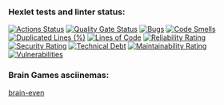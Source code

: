 ### Hexlet tests and linter status:
[![Actions Status](https://github.com/gigafungus/python-project-49/actions/workflows/hexlet-check.yml/badge.svg)](https://github.com/gigafungus/python-project-49/actions)   [![Quality Gate Status](https://sonarcloud.io/api/project_badges/measure?project=gigafungus_first_project&metric=alert_status)](https://sonarcloud.io/summary/new_code?id=gigafungus_first_project)   [![Bugs](https://sonarcloud.io/api/project_badges/measure?project=gigafungus_first_project&metric=bugs)](https://sonarcloud.io/summary/new_code?id=gigafungus_first_project)  [![Code Smells](https://sonarcloud.io/api/project_badges/measure?project=gigafungus_first_project&metric=code_smells)](https://sonarcloud.io/summary/new_code?id=gigafungus_first_project)  [![Duplicated Lines (%)](https://sonarcloud.io/api/project_badges/measure?project=gigafungus_first_project&metric=duplicated_lines_density)](https://sonarcloud.io/summary/new_code?id=gigafungus_first_project)  [![Lines of Code](https://sonarcloud.io/api/project_badges/measure?project=gigafungus_first_project&metric=ncloc)](https://sonarcloud.io/summary/new_code?id=gigafungus_first_project)  [![Reliability Rating](https://sonarcloud.io/api/project_badges/measure?project=gigafungus_first_project&metric=reliability_rating)](https://sonarcloud.io/summary/new_code?id=gigafungus_first_project)  [![Security Rating](https://sonarcloud.io/api/project_badges/measure?project=gigafungus_first_project&metric=security_rating)](https://sonarcloud.io/summary/new_code?id=gigafungus_first_project)  [![Technical Debt](https://sonarcloud.io/api/project_badges/measure?project=gigafungus_first_project&metric=sqale_index)](https://sonarcloud.io/summary/new_code?id=gigafungus_first_project)  [![Maintainability Rating](https://sonarcloud.io/api/project_badges/measure?project=gigafungus_first_project&metric=sqale_rating)](https://sonarcloud.io/summary/new_code?id=gigafungus_first_project)  [![Vulnerabilities](https://sonarcloud.io/api/project_badges/measure?project=gigafungus_first_project&metric=vulnerabilities)](https://sonarcloud.io/summary/new_code?id=gigafungus_first_project)



### Brain Games asciinemas:
[brain-even](https://asciinema.org/a/fgKmQw27vVt5pyRUK2DfxkNSJ)

